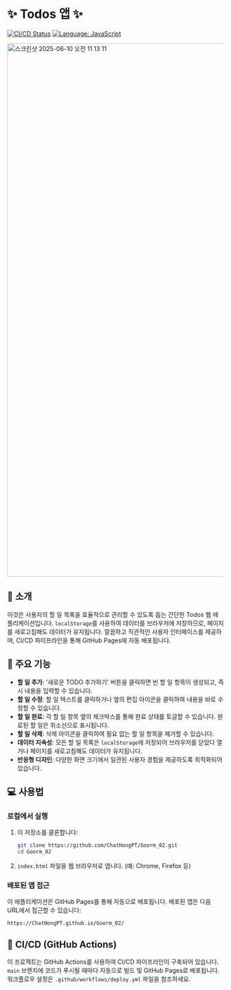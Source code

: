 # ✨ Todos 앱 ✨

[![CI/CD Status](https://github.com/ChatHongPT/Goorm_02/actions/workflows/deploy.yml/badge.svg)](https://github.com/ChatHongPT/Goorm_02/actions/workflows/deploy.yml)
[![Language: JavaScript](https://img.shields.io/badge/Language-JavaScript-F7DF1E.svg?style=flat&logo=javascript&logoColor=black)](https://developer.mozilla.org/en-US/docs/Web/JavaScript)

<img width="1240" alt="스크린샷 2025-06-10 오전 11 13 11" src="https://github.com/user-attachments/assets/af71d9b1-f17d-4e31-9613-ef3684d49744" />

## 📝 소개

이것은 사용자의 할 일 목록을 효율적으로 관리할 수 있도록 돕는 간단한 Todos 웹 애플리케이션입니다. `localStorage`를 사용하여 데이터를 브라우저에 저장하므로, 페이지를 새로고침해도 데이터가 유지됩니다. 깔끔하고 직관적인 사용자 인터페이스를 제공하며, CI/CD 파이프라인을 통해 GitHub Pages에 자동 배포됩니다.

## 🚀 주요 기능

- **할 일 추가**: '새로운 TODO 추가하기' 버튼을 클릭하면 빈 할 일 항목이 생성되고, 즉시 내용을 입력할 수 있습니다.
- **할 일 수정**: 할 일 텍스트를 클릭하거나 옆의 편집 아이콘을 클릭하여 내용을 바로 수정할 수 있습니다.
- **할 일 완료**: 각 할 일 항목 옆의 체크박스를 통해 완료 상태를 토글할 수 있습니다. 완료된 할 일은 취소선으로 표시됩니다.
- **할 일 삭제**: 삭제 아이콘을 클릭하여 필요 없는 할 일 항목을 제거할 수 있습니다.
- **데이터 지속성**: 모든 할 일 목록은 `localStorage`에 저장되어 브라우저를 닫았다 열거나 페이지를 새로고침해도 데이터가 유지됩니다.
- **반응형 디자인**: 다양한 화면 크기에서 일관된 사용자 경험을 제공하도록 최적화되어 있습니다.

## 💻 사용법

### 로컬에서 실행

1.  이 저장소를 클론합니다:
    ```bash
    git clone https://github.com/ChatHongPT/Goorm_02.git
    cd Goorm_02
    ```
2.  `index.html` 파일을 웹 브라우저로 엽니다. (예: Chrome, Firefox 등)

### 배포된 앱 접근

이 애플리케이션은 GitHub Pages를 통해 자동으로 배포됩니다. 배포된 앱은 다음 URL에서 접근할 수 있습니다:

`https://ChatHongPT.github.io/Goorm_02/`

## 🔧 CI/CD (GitHub Actions)

이 프로젝트는 GitHub Actions를 사용하여 CI/CD 파이프라인이 구축되어 있습니다. `main` 브랜치에 코드가 푸시될 때마다 자동으로 빌드 및 GitHub Pages로 배포됩니다. 워크플로우 설정은 `.github/workflows/deploy.yml` 파일을 참조하세요.
